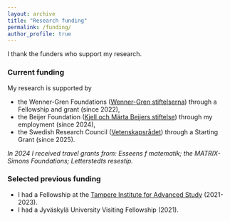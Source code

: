 ```yaml
---
layout: archive
title: "Research funding"
permalink: /funding/
author_profile: true
---
```


I thank the funders who support my research.

### Current funding

My research is supported by 
- the Wenner-Gren Foundations (<a href="https://www.swgc.org/">Wenner-Gren stiftelserna</a>) through a Fellowship and grant (since 2022),
- the Beijer Foundation (<a href="https://www.beijerstiftelsen.se">Kjell och Märta Beijers stiftelse</a>) through my employment (since 2024),
- the Swedish Research Council (<a href="https://www.vr.se/english.html">Vetenskapsrådet</a>) through a Starting Grant (since 2025).
  
_In 2024 I received travel grants from: Esseens f matematik; the MATRIX-Simons Foundations; Letterstedts resestip._
  
### Selected previous funding 

- I had a Fellowship at the <a href="https://research.tuni.fi/tampere-ias/">Tampere Institute for Advanced Study</a> (2021-2023).
- I had a Jyväskylä University Visiting Fellowship (2021).
